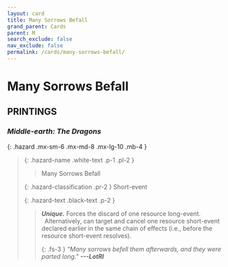 ```yaml
---
layout: card
title: Many Sorrows Befall
grand_parent: Cards
parent: M
search_exclude: false
nav_exclude: false
permalink: /cards/many-sorrows-befall/
---
```


# Many Sorrows Befall


## PRINTINGS


### _Middle-earth: The Dragons_

{: .hazard .mx-sm-6 .mx-md-8 .mx-lg-10 .mb-4 }
> {: .hazard-name .white-text .p-1 .pl-2 }
> > <div class="hazard-mp"></div>
> > <div class="card-name">Many Sorrows Befall</div>
>
> {: .hazard-classification .pr-2 }
> Short-event
>
> {: .hazard-text .black-text .p-2 }
> > _**Unique.**_ Forces the discard of one resource long-event. <br>&ensp;Alternatively, can target and cancel one resource short-event declared earlier in the same chain of effects (i.e., before the resource short-event resolves). 
> > 
> > {: .fs-3 } 
> > _“Many sorrows befell them afterwards, and they were parted long."_ ***---&#65279;LotRI*** 
>


